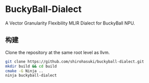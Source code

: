 # BuckyBall-Dialect
A Vector Granularity Flexibility MLIR Dialect for BuckyBall NPU.

## 构建
Clone the repository at the same root level as llvm.

```bash
git clone https://github.com/shirohasuki/buckyball-dialect.git
mkdir build && cd build
cmake -G Ninja ..
ninja buckyball-dialect
```
